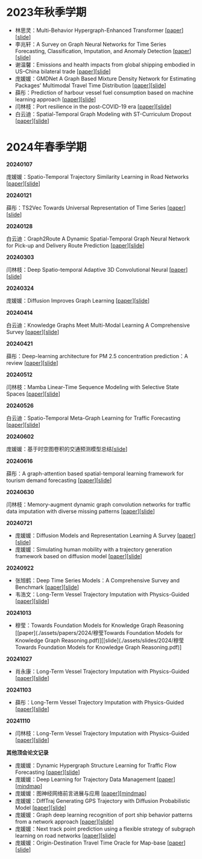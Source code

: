 # 2023年秋季学期

- 林思灵：Multi-Behavior Hypergraph-Enhanced Transformer [[paper](./assets/papers/2023/林思灵_Multi-Behavior%20Hypergraph-Enhanced%20Transformer.pdf)][[slide](./assets/slides/2023/林思灵_Multi-Behavior%20Hypergraph-Enhanced%20Transformer.pdf)]
- 李兆轩：A Survey on Graph Neural Networks for Time Series Forecasting, Classification, Imputation, and Anomaly Detection [[paper](./assets/papers/2023/李兆轩_A%20Survey%20on%20Graph%20Neural%20Networks%20for%20Time%20Series%20Forecasting,%20Classification,%20Imputation,%20and%20Anomaly%20Detection.pdf)][[slide](./assets/slides/2023/李兆轩_A%20Survey%20on%20Graph%20Neural%20Networks%20for%20Time%20Series%20Forecasting,%20Classification,%20Imputation,%20and%20Anomaly%20Detection.pdf)]
- 谢温馨：Emissions and health impacts from global shipping embodied in US–China bilateral trade [[paper](./assets/papers/2023/谢温馨_Emissions%20and%20health%20impacts%20from%20global%20shipping%20embodied%20in%20US–China%20bilateral%20trade%20.pdf)][[slide](./assets/slides/2023/谢温馨_Emissions%20and%20health%20impacts%20from%20global%20shipping%20embodied%20in%20US–China%20bilateral%20trade%20.pdf)]
- 庞媛媛：GMDNet A Graph Based Mixture Density Network for Estimating Packages' Multimodal Travel Time Distribution [[paper](./assets/papers/2023/庞媛媛_GMDNet%20A%20Graph%20Based%20Mixture%20Density%20Network%20for%20Estimating%20Packages'%20Multimodal%20Travel%20Time%20Distribution.pdf)][[slide](./assets/slides/2023/庞媛媛_GMDNet%20A%20Graph%20Based%20Mixture%20Density%20Network%20for%20Estimating%20Packages'%20Multimodal%20Travel%20Time%20Distribution.pdf)]
- 薛彤：Prediction of harbour vessel fuel consumption based on machine learning approach [[paper](./assets/papers/2023/薛彤_Prediction%20of%20harbour%20vessel%20fuel%20consumption%20based%20on%20machine%20learning%20approach.pdf)][[slide](./assets/slides/2023/薛彤_Prediction%20of%20harbour%20vessel%20fuel%20consumption%20based%20on%20machine%20learning%20approach.pdf)]
- 闫林枝：Port resilience in the post-COVID-19 era [[paper](./assets/papers/2023/闫林枝_Port%20resilience%20in%20the%20post-COVID-19%20era.pdf)][[slide](./assets/slides/2023/闫林枝_Port%20resilience%20in%20the%20post-COVID-19%20era.pdf)]
- 白云迪：Spatial-Temporal Graph Modeling with ST-Curriculum Dropout [[paper](./assets/papers/2023/白云迪_Spatial-Temporal%20Graph%20Modeling%20with%20ST-Curriculum%20Dropout.pdf)][[slide](./assets/slides/2023/白云迪_Spatial-Temporal%20Graph%20Modeling%20with%20ST-Curriculum%20Dropout.pdf)]

# 2024年春季学期

**20240107**

庞媛媛：Spatio-Temporal Trajectory Similarity Learning in Road Networks [[paper](./assets/papers/2024/庞媛媛Spatio-Temporal%20Trajectory%20Similarity%20Learning%20in%20Road%20Networks.pdf)][[slide](./assets/slides/2024/庞媛媛Spatio-Temporal%20Trajectory%20Similarity%20Learning%20in%20Road%20Networks.pdf)]

**20240121**

薛彤：TS2Vec Towards Universal Representation of Time Series [[paper](./assets/papers/2024/薛彤TS2Vec%20Towards%20Universal%20Representation%20of%20Time%20Series.pdf)][[slide](./assets/slides/2024/薛彤TS2Vec%20Towards%20Universal%20Representation%20of%20Time%20Series.pdf)]

**20240128**

白云迪：Graph2Route A Dynamic Spatial-Temporal Graph Neural Network for Pick-up and Delivery Route Prediction [[paper](./assets/papers/2024/白云迪Graph2Route%20A%20Dynamic%20Spatial-Temporal%20Graph%20Neural%20Network%20for%20Pick-up%20and%20Delivery%20Route%20Prediction.pdf)][[slide](./assets/slides/2024/白云迪Graph2Route%20A%20Dynamic%20Spatial-Temporal%20Graph%20Neural%20Network%20for%20Pick-up%20and%20Delivery%20Route%20Prediction.pdf)]

**20240303**

闫林枝：Deep Spatio-temporal Adaptive 3D Convolutional Neural [[paper](./assets/papers/2024/闫林枝Deep%20Spatio-temporal%20Adaptive%203D%20Convolutional%20Neural.pdf)][[slide](./assets/slides/2024/闫林枝Deep%20Spatio-temporal%20Adaptive%203D%20Convolutional%20Neural.pdf)]

**20240324**

庞媛媛：Diffusion Improves Graph Learning [[paper](./assets/papers/2024/庞媛媛Dynamic_Hypergraph_Structure_Learning_for_Traffic_Flow_Forecasting.pdf)][[slide](./assets/slides/2024/庞媛媛Diffusion%20Improves%20Graph%20Learning.pdf)]

**20240414**

白云迪：Knowledge Graphs Meet Multi-Modal Learning A Comprehensive Survey [[paper](./assets/papers/2024/白云迪Knowledge%20Graphs%20Meet%20Multi-Modal%20Learning%20A%20Comprehensive%20Survey.pdf)][[slide](./assets/slides/2024/白云迪Knowledge%20Graphs%20Meet%20Multi-Modal%20Learning%20A%20Comprehensive%20Survey.pdf)]

**20240421**

薛彤：Deep-learning architecture for PM 2.5 concentration prediction：A review [[paper](./assets/papers/2024/薛彤Deep-learning%20architecture%20for%20PM2.5%20concentration%20prediction%20A%20review.pdf)][[slide](./assets/slides/2024/薛彤Deep-learning%20architecture%20for%20PM%202.5%20concentration%20prediction%20A%20review.pdf)]

**20240512**

闫林枝：Mamba Linear-Time Sequence Modeling with Selective State Spaces [[paper](./assets/papers/2024/闫林枝Mamba%20Linear-Time%20Sequence%20Modeling%20with%20Selective%20State%20Spaces.pdf)][[slide](./assets/slides/2024/闫林枝mamba.pdf)]

**20240526**

白云迪：Spatio-Temporal Meta-Graph Learning for Traffic Forecasting [[paper](./assets/papers/2024/白云迪Spatio-Temporal%20Meta-Graph%20Learning%20for%20Traffic%20Forecasting.pdf)][[slide](./assets/slides/2024/白云迪Spatio-Temporal%20Meta-Graph%20Learning%20for%20Traffic%20Forecasting.pdf)]

**20240602**

庞媛媛：基于时空图卷积的交通预测模型总结[[slide](./assets/slides/2024/庞媛媛_基于时空图卷积的交通预测模型总结.pdf)]

**20240616**

薛彤：A graph-attention based spatial-temporal learning framework for tourism demand forecasting [[paper](./assets/papers/2024/薛彤A%20graph-attention%20based%20spatial-temporal%20learning%20framework%20for%20tourism%20demand%20forecasting.pdf)][[slide](./assets/slides/2024/薛彤A%20graph-attention%20based%20spatial-temporal%20learning%20framework%20for%20tourism%20demand%20forecasting.pdf)]

**20240630**

闫林枝：Memory-augment dynamic graph convolution networks for traffic data imputation with diverse missing patterns [[paper](./assets/papers/2024/闫林枝Memory-augment%20dynamic%20graph%20convolution%20networks%20for%20traffic%20data%20imputation%20with%20diverse%20missing%20patterns.pdf)][[slide](./assets/slides/2024/闫林枝Memory-augment%20dynamic%20graph%20convolution%20networks%20for%20traffic%20data%20imputation%20with%20diverse%20missing%20patterns.pdf)]

**20240721**
- 庞媛媛：Diffusion Models and Representation Learning A Survey [[paper](./assets/papers/2024/庞媛媛_Diffusion%20Models%20and%20Representation%20Learning%20A%20Survey.pdf)][[slide](./assets/slides/2024/庞媛媛_Diffusion%20Models%20and%20Representation%20Learning%20A%20Survey.pdf)]
- 庞媛媛：Simulating human mobility with a trajectory generation framework based on diffusion model [[paper](./assets/papers/2024/庞媛媛_Simulating%20human%20mobility%20with%20a%20trajectory%20generation%20framework%20based%20on%20diffusion%20model.pdf)][[slide](./assets/slides/2024/庞媛媛_Simulating%20human%20mobility%20with%20a%20trajectory%20generation%20framework%20based%20on%20diffusion%20model.pdf)]

**20240922**
- 张旭鹤：Deep Time Series Models：A Comprehensive Survey and Benchmark [[paper](./assets/papers/2024/张旭鹤Deep%20Time%20Series%20Models：A%20Comprehensive%20Survey%20and%20Benchmark.pdf)][[slide](./assets/slides/2024/张旭鹤Deep%20Time%20Series%20Models：A%20Comprehensive%20Survey%20and%20Benchmark.pdf)]
- 韦浩文：Long-Term Vessel Trajectory Imputation with Physics-Guided [[paper](./assets/papers/2024/韦浩文Long-Term%20Vessel%20Trajectory%20Imputation%20with%20Physics-Guided.pdf)][[slide](./assets/slides/2024/韦浩文Long-Term%20Vessel%20Trajectory%20Imputation%20with%20Physics-Guided.pdf)]

**20241013**
- 穆莹：Towards Foundation Models for Knowledge Graph Reasoning [[paper](./assets/papers/2024/穆莹Towards Foundation Models for Knowledge Graph Reasoning.pdf)][[slide](./assets/slides/2024/穆莹Towards Foundation Models for Knowledge Graph Reasoning.pdf)]
  
**20241027**
- 肖永康：Long-Term Vessel Trajectory Imputation with Physics-Guided [[paper](./assets/papers/2024/韦浩文Long-Term%20Vessel%20Trajectory%20Imputation%20with%20Physics-Guided.pdf)][[slide](./assets/slides/2024/韦浩文Long-Term%20Vessel%20Trajectory%20Imputation%20with%20Physics-Guided.pdf)]
  
**20241103**
- 薛彤：Long-Term Vessel Trajectory Imputation with Physics-Guided [[paper](./assets/papers/2024/韦浩文Long-Term%20Vessel%20Trajectory%20Imputation%20with%20Physics-Guided.pdf)][[slide](./assets/slides/2024/韦浩文Long-Term%20Vessel%20Trajectory%20Imputation%20with%20Physics-Guided.pdf)]

**20241110**
- 闫林枝：Long-Term Vessel Trajectory Imputation with Physics-Guided [[paper](./assets/papers/2024/韦浩文Long-Term%20Vessel%20Trajectory%20Imputation%20with%20Physics-Guided.pdf)][[slide](./assets/slides/2024/韦浩文Long-Term%20Vessel%20Trajectory%20Imputation%20with%20Physics-Guided.pdf)]


**其他顶会论文记录**

- 庞媛媛：Dynamic Hypergraph Structure Learning for Traffic Flow Forecasting [[paper](./assets/papers/2024/庞媛媛Dynamic%20Hypergraph%20Structure%20Learning%20for%20Traffic%20Flow%20Forecasting.pdf)][[slide](./assets/slides/2024/庞媛媛Dynamic%20Hypergraph%20Structure%20Learning%20for%20Traffic%20Flow%20Forecasting.pdf)]
- 庞媛媛：Deep Learning for Trajectory Data Management [[paper](./assets/papers/2024/庞媛媛Deep%20Learning%20for%20Trajectory%20Data%20Management.pdf)][[mindmap](./assets/slides/2024/庞媛媛Deep%20Learning%20for%20Trajectory%20Data%20Management.pdf)]
- 庞媛媛：图神经网络前言进展与应用 [[paper](./assets/papers/2024/庞媛媛_图神经网络前沿进展与应用.pdf)][[mindmap](./assets/slides/2024/庞媛媛_图神经网络前言进展与应用.pdf)]
- 庞媛媛：DiffTraj Generating GPS Trajectory with Diffusion Probabilistic Model [[paper](./assets/papers/2024/庞媛媛DiffTraj%20Generating%20GPS%20Trajectory%20with%20Diffusion%20Probabilistic%20Model.pdf)][[slide](./assets/slides/2024/庞媛媛DiffTraj%20Generating%20GPS%20Trajectory%20with%20Diffusion%20Probabilistic%20Model.pdf)]
- 庞媛媛：Graph deep learning recognition of port ship behavior patterns from a network approach [[paper](./assets/papers/2024/庞媛媛Graph%20deep%20learning%20recognition%20of%20port%20ship%20behavior%20patterns%20from%20a%20network%20approach.pdf)][[slide](./assets/slides/2024/庞媛媛Graph%20deep%20learning%20recognition%20of%20port%20ship%20behavior%20patterns%20from%20a%20network%20approach.pdf)]
- 庞媛媛：Next track point prediction using a flexible strategy of subgraph learning on road networks [[paper](./assets/papers/2024/庞媛媛_Next%20track%20point%20prediction%20using%20a%20flexible%20strategy%20of%20subgraph%20learning%20on%20road%20networks.pdf)][[slide](./assets/slides/2024/庞媛媛_Next%20track%20point%20prediction%20using%20a%20flexible%20strategy%20of%20subgraph%20learning%20on%20road%20networks.pdf)]
- 庞媛媛：Origin-Destination Travel Time Oracle for Map-base [[paper](./assets/papers/2024/庞媛媛Origin-Destination%20Travel%20Time%20Oracle%20for%20Map-base.pdf)][[slide](./assets/slides/2024/庞媛媛Origin-Destination%20Travel%20Time%20Oracle%20for%20Map-base.pdf)]
